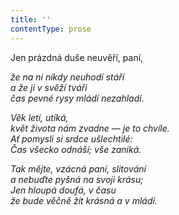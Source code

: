 ```yaml
---
title: ''
contentType: prose
---
```


Jen prázdná duše neuvěří, paní,

_že na ni nikdy neuhodí stáří  
a že jí v svěží tváři  
čas pevné rysy mládí nezahladí._

_Věk letí, utíká,  
květ života nám zvadne — je to chvíle.  
Ať pomyslí si srdce ušlechtilé:  
Čas všecko odnáší; vše zaniká._

_Tak mějte, vzácná paní, slitování  
a nebuďte pyšná na svoji krásu;  
Jen hloupá doufá, v času  
že bude věčně žít krásná a v mládí._
